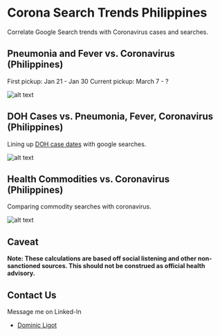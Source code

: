 # Corona Search Trends Philippines

Correlate Google Search trends with Coronavirus cases and searches. 

## Pneumonia and Fever vs. Coronavirus (Philippines)

First pickup: Jan 21 - Jan 30
Current pickup: March 7 - ?

![alt text](https://github.com/docligot/coronatracker-analytics/blob/master/corona-search-trends/dates_corona.png "Dates of pickup")

## DOH Cases vs. Pneumonia, Fever, Coronavirus (Philippines)

Lining up [DOH case dates](https://github.com/docligot/coronatracker-analytics/blob/master/corona-search-trends/datasets/Cases%20as%20of%20March%2015%2C%202020.pdf) with google searches. 

![alt text](https://github.com/docligot/coronatracker-analytics/blob/master/corona-search-trends/pneumonia_fever_corona_cases.png "Cases vs. Coronavirus")


## Health Commodities vs. Coronavirus (Philippines)

Comparing commodity searches with coronavirus. 

![alt text](https://github.com/docligot/coronatracker-analytics/blob/master/corona-search-trends/commodities_corona.png "Commodities")

## Caveat

**Note: These calculations are based off social listening and other non-sanctioned sources. This should not be construed as official health advisory.**

## Contact Us

Message me on Linked-In

* [Dominic Ligot](https://www.linkedin.com/in/docligot/)